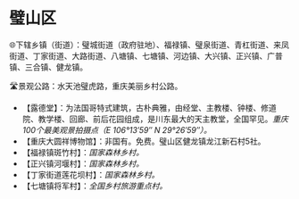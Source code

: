 # 璧山区  
🌐下辖乡镇（街道）：璧城街道（政府驻地）、福禄镇、璧泉街道、青杠街道、来凤街道、丁家街道、大路街道、八塘镇、七塘镇、河边镇、大兴镇、正兴镇、广普镇、三合镇、健龙镇。  
  
🛣️景观公路：水天池璧虎路，重庆美丽乡村公路。
  
* 【露德堂】：为法国哥特式建筑，古朴典雅，由经堂、主教楼、钟楼、修道院、教学楼、回廊、前后花园组成，是川东最大的天主教堂，全国罕见。*重庆100个最美观景拍摄点（E 106°13′59″ N 29°26′59″）。*
* 【重庆大圆祥博物馆】：非国有。免费。璧山区健龙镇龙江新石村5社。
* 【福禄镇斑竹村】：*国家森林乡村。*
* 【正兴镇河堰村】：*国家森林乡村。*
* 【丁家街道莲花坝村】：*国家森林乡村。*
* 【七塘镇将军村】：*全国乡村旅游重点村。*  
